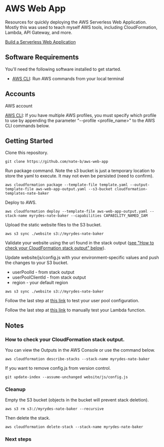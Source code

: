 AWS Web App
======

Resources for quickly deploying the AWS Serverless Web Application.  Mostly this was used to teach myself AWS tools, including CloudFormation, Lambda, API Gateway, and more.

[Build a Serverless Web Application](https://aws.amazon.com/getting-started/projects/build-serverless-web-app-lambda-apigateway-s3-dynamodb-cognito/)

## Software Requirements

You'll need the following software installed to get started.

  * [AWS CLI](https://docs.aws.amazon.com/cli/latest/userguide/installing.html): Run AWS commands from your local terminal

## Accounts

AWS account

[AWS CLI](https://docs.aws.amazon.com/cli/latest/userguide/cli-multiple-profiles.html): If you have multiple AWS profiles, you must specify which profile to use by appending the parameter "--profile <profile_name>" to the AWS CLI commands below.

## Getting Started

Clone this repository.

```
git clone https://github.com/nate-b/aws-web-app
```

Run package command.  Note the s3 bucket is just a temporary location to store the yaml to execute.  It may not even be persisted (need to confirm).
```
aws cloudformation package --template-file template.yaml --output-template-file aws-web-app-output.yaml --s3-bucket cloudformation-templates-nate-baker
```

Deploy to AWS.

```
aws cloudformation deploy --template-file aws-web-app-output.yaml --stack-name myrydes-nate-baker --capabilities CAPABILITY_NAMED_IAM
```

Upload the static website files to the S3 bucket.

```
aws s3 sync ./website s3://myrydes-nate-baker
```

Validate your website using the url found in the stack output ([see "How to check your CloudFormation stack output" below](#stack-output)).

Update website/js/config.js with your environment-specific values and push the changes to your S3 bucket.
  * userPoolId - from stack output
  * userPoolClientId - from stack output
  * region - your default region

```
aws s3 sync ./website s3://myrydes-nate-baker
```

Follow the last step at [this link](https://aws.amazon.com/getting-started/projects/build-serverless-web-app-lambda-apigateway-s3-dynamodb-cognito/module-2/) to test your user pool configuration.

Follow the last step at [this link](https://aws.amazon.com/getting-started/projects/build-serverless-web-app-lambda-apigateway-s3-dynamodb-cognito/module-3/) to manually test your Lambda function.


## Notes

### <a id="stack-output"></a>How to check your CloudFormation stack output.
You can view the Outputs in the AWS Console or use the command below.

```
aws cloudformation describe-stacks --stack-name myrydes-nate-baker
```

If you want to remove config.js from version control.

```
git update-index --assume-unchanged website/js/config.js
```

### Cleanup

Empty the S3 bucket (objects in the bucket will prevent stack deletion).

```
aws s3 rm s3://myrydes-nate-baker --recursive
```

Then delete the stack.
```
aws cloudformation delete-stack --stack-name myrydes-nate-baker
```

### Next steps